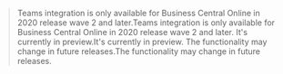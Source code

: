 > <span data-ttu-id="798e8-101">Teams integration is only available for Business Central Online in 2020 release wave 2 and later.</span><span class="sxs-lookup"><span data-stu-id="798e8-101">Teams integration is only available for Business Central Online in 2020 release wave 2 and later.</span></span> <span data-ttu-id="798e8-102">It's currently in preview.</span><span class="sxs-lookup"><span data-stu-id="798e8-102">It's currently in preview.</span></span> <span data-ttu-id="798e8-103">The functionality may change in future releases.</span><span class="sxs-lookup"><span data-stu-id="798e8-103">The functionality may change in future releases.</span></span>